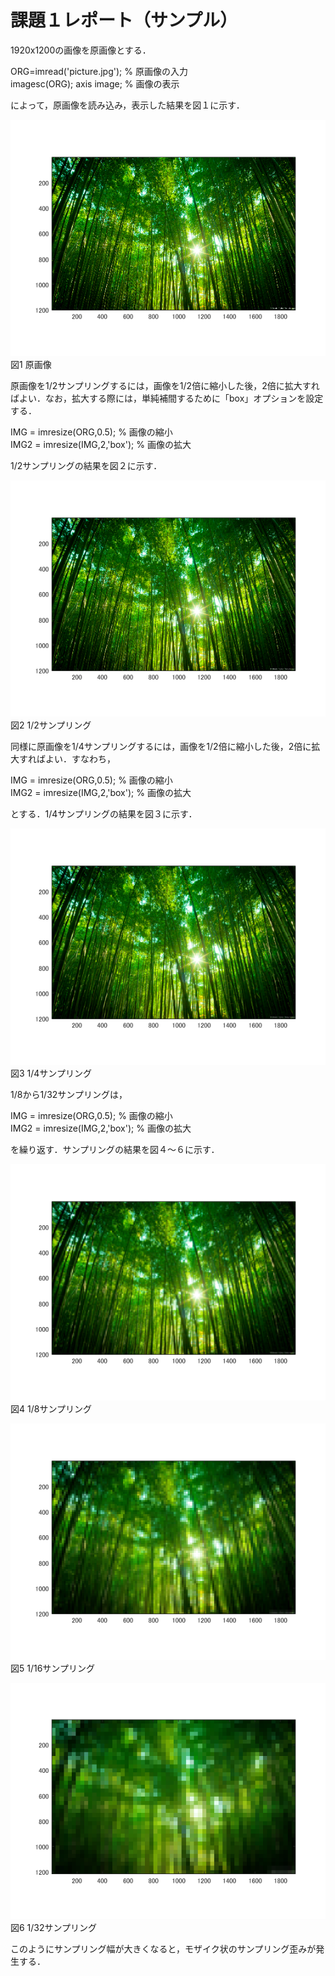 # 課題１レポート（サンプル）

1920x1200の画像を原画像とする．

ORG=imread('picture.jpg'); % 原画像の入力  
imagesc(ORG); axis image; % 画像の表示

によって，原画像を読み込み，表示した結果を図１に示す．

![原画像](https://github.com/r-takano/lecture_image_processing/blob/master/kadai1_picture/kadai1_1.png)  
図1 原画像

原画像を1/2サンプリングするには，画像を1/2倍に縮小した後，2倍に拡大すればよい．なお，拡大する際には，単純補間するために「box」オプションを設定する．

IMG = imresize(ORG,0.5); % 画像の縮小  
IMG2 = imresize(IMG,2,'box'); % 画像の拡大

1/2サンプリングの結果を図２に示す．

![原画像](https://github.com/r-takano/lecture_image_processing/blob/master/kadai1_picture/kadai1_2.png)  
図2 1/2サンプリング

同様に原画像を1/4サンプリングするには，画像を1/2倍に縮小した後，2倍に拡大すればよい．すなわち，

IMG = imresize(ORG,0.5); % 画像の縮小  
IMG2 = imresize(IMG,2,'box'); % 画像の拡大

とする．1/4サンプリングの結果を図３に示す．

![原画像](https://github.com/r-takano/lecture_image_processing/blob/master/kadai1_picture/kadai1_3.png)  
図3 1/4サンプリング

1/8から1/32サンプリングは，

IMG = imresize(ORG,0.5); % 画像の縮小  
IMG2 = imresize(IMG,2,'box'); % 画像の拡大

を繰り返す．サンプリングの結果を図４～６に示す．

![原画像](https://github.com/r-takano/lecture_image_processing/blob/master/kadai1_picture/kadai1_4.png)  
図4 1/8サンプリング

![原画像](https://github.com/r-takano/lecture_image_processing/blob/master/kadai1_picture/kadai1_5.png)  
図5 1/16サンプリング

![原画像](https://github.com/r-takano/lecture_image_processing/blob/master/kadai1_picture/kadai1_6.png)  
図6 1/32サンプリング

このようにサンプリング幅が大きくなると，モザイク状のサンプリング歪みが発生する．
